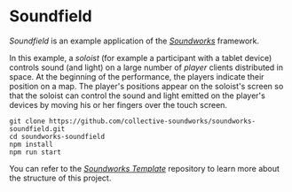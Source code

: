 # Soundfield

*Soundfield* is an example application of the [*Soundworks*](https://github.com/collective-soundworks/soundworks/) framework.

In this example, a *soloist* (for example a participant with a tablet device) controls sound (and light) on a large number of *player* clients distributed in space. At the beginning of the performance, the players indicate their position on a map. The player's positions appear on the soloist's screen so that the soloist can control the sound and light emitted on the player's devices by moving his or her fingers over the touch screen.

```
git clone https://github.com/collective-soundworks/soundworks-soundfield.git
cd soundworks-soundfield
npm install
npm run start
```

You can refer to the [*Soundworks Template*](https://github.com/collective-soundworks/soundworks-template/) repository to learn more about the structure of this project.
